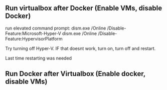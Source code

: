 Run virtualbox after Docker (Enable VMs, disable Docker)
---------------------------
run elevated command prompt:
	dism.exe /Online /Disable-Feature:Microsoft-Hyper-V
    dism.exe /Online /Disable-Feature:HypervisorPlatform

Try turning off Hyper-V. IF that doesnt work, turn on, turn off and restart.

Last time restarting was needed

Run Docker after Virtualbox (Enable docker, disable VMs)
--------------------------------------------------------